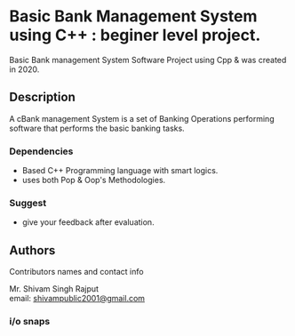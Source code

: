 # Basic Bank Management System using C++ : beginer level project.

Basic Bank management System Software Project using Cpp & was created in 2020.

## Description 

A cBank management System is a set of Banking Operations performing software that performs the basic banking tasks.

### Dependencies 

* Based C++ Programming language with smart logics.
* uses both Pop & Oop's Methodologies.

### Suggest
* give your feedback after evaluation.

## Authors

Contributors names and contact info

Mr. Shivam Singh Rajput  
email: shivampublic2001@gmail.com

### i/o snaps
